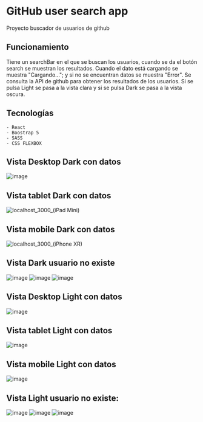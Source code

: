 # GitHub user search app

Proyecto buscador de usuarios de github

## Funcionamiento

Tiene un searchBar en el que se buscan los usuarios, cuando se da el botón search se muestran los resultados.
Cuando el dato está cargando se muestra "Cargando..."; y si no se encuentran datos se muestra "Error".
Se consulta la API de github para obtener los resultados de los usuarios.
Si se pulsa Light se pasa a la vista clara y si se pulsa Dark se pasa a la vista oscura.

## Tecnologías

    - React
    - Boostrap 5
    - SASS
    - CSS FLEXBOX


## Vista Desktop Dark con datos

![image](https://user-images.githubusercontent.com/88061350/204273686-f1806a26-f443-435f-8518-aedf0c352848.png)

## Vista tablet Dark con datos

![localhost_3000_(iPad Mini)](https://user-images.githubusercontent.com/88061350/204273917-f8f04136-24e1-4955-a03e-b233a26dce53.png)

## Vista mobile Dark con datos

![localhost_3000_(iPhone XR)](https://user-images.githubusercontent.com/88061350/204274204-2b30fde6-31fc-4547-b202-3aec45b6afdc.png)

## Vista Dark usuario no existe

![image](https://user-images.githubusercontent.com/88061350/204274542-16a845cb-6603-4586-85de-22322e50dcad.png)
![image](https://user-images.githubusercontent.com/88061350/204274418-1c6c9bf3-48af-4001-8244-13fa12bd836a.png)
![image](https://user-images.githubusercontent.com/88061350/204274484-d378f34e-7c88-4531-9f4a-597b7f7e7b7c.png)

## Vista Desktop Light con datos

![image](https://user-images.githubusercontent.com/88061350/204274765-eb9d9e1b-f6d6-443c-8af5-3f57da47d4d3.png)

## Vista tablet Light con datos

![image](https://user-images.githubusercontent.com/88061350/204274937-50cde377-2d80-4dbe-afc7-b33e5bdda7ba.png)

## Vista mobile Light con datos

![image](https://user-images.githubusercontent.com/88061350/204275034-5fb6116e-8521-4593-9129-6c895bd235fc.png)

## Vista Light usuario no existe:

![image](https://user-images.githubusercontent.com/88061350/204275346-48a9df22-08de-4f09-a4ae-f3ee0b32f70c.png)
![image](https://user-images.githubusercontent.com/88061350/204275299-d3da3034-ab18-46ca-be6c-9f7cbbe810fc.png)
![image](https://user-images.githubusercontent.com/88061350/204275211-b150a790-1731-43e1-b7ed-b5de3076477a.png)


